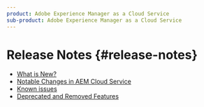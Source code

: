 ```yaml
---
product: Adobe Experience Manager as a Cloud Service
sub-product: Adobe Experience Manager as a Cloud Service
---
```


# Release Notes {#release-notes}

+ [What is New?](what-is-new.md)
+ [Notable Changes in AEM Cloud Service](aem-cloud-changes.md)
+ [Known issues](known-issues.md)
+ [Deprecated and Removed Features](deprecated-removed-features.md)
